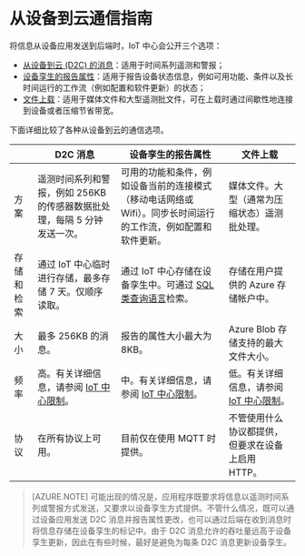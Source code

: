 <properties
	pageTitle="Azure IoT 中心从设备到云通信指南"
	description="Azure IoT 中心开发人员指南 - 指导用户何时使用从设备到云的消息、设备孪生的报告属性或文件上载。"
	services="iot-hub"
	documentationcenter=".net"
	author="fsautomata"
	manager="timlt"
	editor=""/>  


<tags
	ms.service="iot-hub"
	ms.date="09/30/2016"
	wacn.date="12/19/2016"/>  

# 从设备到云通信指南
将信息从设备应用发送到后端时，IoT 中心会公开三个选项：

* [从设备到云 (D2C) 的消息][lnk-d2c]：适用于时间系列遥测和警报；
* [设备孪生的报告属性][lnk-twins]：适用于报告设备状态信息，例如可用功能、条件以及长时间运行的工作流（例如配置和软件更新）的状态；
* [文件上载][lnk-fileupload]：适用于媒体文件和大型遥测批文件，可在上载时通过间歇性地连接到设备或者压缩节省带宽。

下面详细比较了各种从设备到云的通信选项。

| | D2C 消息 | 设备孪生的报告属性 | 文件上载 |
| ---- | ------- | ---------- | ---- |
| 方案 | 遥测时间系列和警报，例如 256KB 的传感器数据批处理，每隔 5 分钟发送一次。 | 可用的功能和条件，例如设备当前的连接模式（移动电话网络或 Wifi）。同步长时间运行的工作流，例如配置和软件更新。 | 媒体文件。大型（通常为压缩状态）遥测批处理。 |
| 存储和检索 | 通过 IoT 中心临时进行存储，最多存储 7 天。仅顺序读取。 | 通过 IoT 中心存储在设备孪生中。可通过 [SQL 类查询语言][lnk-query]检索。 | 存储在用户提供的 Azure 存储帐户中。 |
| 大小 | 最多 256KB 的消息。 | 报告的属性大小最大为 8KB。 | Azure Blob 存储支持的最大文件大小。 |
| 频率 | 高。有关详细信息，请参阅 [IoT 中心限制][lnk-quotas]。 | 中。有关详细信息，请参阅 [IoT 中心限制][lnk-quotas]。 | 低。有关详细信息，请参阅 [IoT 中心限制][lnk-quotas]。 |
| 协议 | 在所有协议上可用。 | 目前仅在使用 MQTT 时提供。 | 不管使用什么协议都提供，但要求在设备上启用 HTTP。 |

> [AZURE.NOTE]
可能出现的情况是，应用程序既要求将信息以遥测时间系列或警报方式发送，又要求以设备孪生方式提供。不管什么情况，既可以通过设备应用发送 D2C 消息并报告属性更改，也可以通过后端在收到消息时将信息存储在设备孪生的标记中。由于 D2C 消息允许的吞吐量远高于设备孪生更新，因此在有些时候，最好是避免为每条 D2C 消息更新设备孪生。
> 
> 

[lnk-twins]: /documentation/articles/iot-hub-devguide-device-twins/
[lnk-fileupload]: /documentation/articles/iot-hub-devguide-file-upload/
[lnk-quotas]: /documentation/articles/iot-hub-devguide-quotas-throttling/
[lnk-query]: /documentation/articles/iot-hub-devguide-query-language/
[lnk-d2c]: /documentation/articles/iot-hub-devguide-messaging/#device-to-cloud-messages

<!---HONumber=Mooncake_1212_2016-->